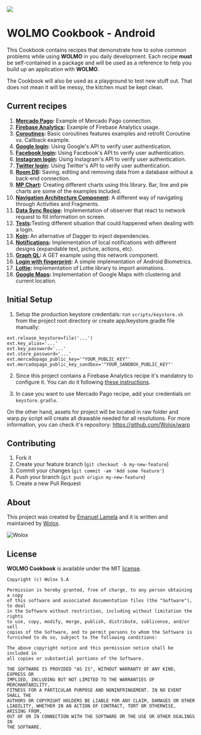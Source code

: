 ![](https://i.imgur.com/oatemPt.png)

# WOLMO Cookbook - Android

This Cookbook contains recipes that demonstrate how to solve common problems while using **WOLMO** in you daily development. Each recipe **must** be self-contained in a package and will be used as a reference to help you build up an application with **WOLMO**.

The Cookbook will also be used as a playground to test new stuff out. That does not mean it will be messy, the kitchen must be kept clean.

## <a name="topic-contributing"></a> Current recipes

1.  <b>[Mercado Pago](https://github.com/Wolox/wolmo-cookbook-android/tree/master/app/src/main/java/ar/com/wolox/android/cookbook/mercadopago):</b> Example of Mercado Pago connection.
2.  <b>[Firebase Analytics](https://github.com/Wolox/wolmo-cookbook-android/tree/master/app/src/main/java/ar/com/wolox/android/cookbook/analytics):</b> Example of Firebase Analytics usage.
3.  <b>[Coroutines](https://github.com/Wolox/wolmo-cookbook-android/tree/master/app/src/main/java/ar/com/wolox/android/cookbook/coroutines):</b> Basic coroutines features examples and retrofit Coroutine vs. Callback example.
4.  <b>[Google login](https://github.com/Wolox/wolmo-cookbook-android/tree/master/app/src/main/java/ar/com/wolox/android/cookbook/googlelogin):</b> Using Google's API to verify user authentication.
5.  <b>[Facebook login](https://github.com/Wolox/wolmo-cookbook-android/tree/master/app/src/main/java/ar/com/wolox/android/cookbook/facebooklogin):</b> Using Facebook's API to verify user authentication.
6.  <b>[Instagram login](https://github.com/Wolox/wolmo-cookbook-android/tree/master/app/src/main/java/ar/com/wolox/android/cookbook/instagramlogin):</b> Using Instagram's API to verify user authentication.
7.  <b>[Twitter login](https://github.com/Wolox/wolmo-cookbook-android/tree/master/app/src/main/java/ar/com/wolox/android/cookbook/twitterlogin):</b> Using Twitter's API to verify user authentication.
8.  <b>[Room DB](https://github.com/Wolox/wolmo-cookbook-android/tree/master/app/src/main/java/ar/com/wolox/android/cookbook/room):</b> Saving, editing and removing data from a database without a back-end connection.
9.  <b>[MP Chart](https://github.com/Wolox/wolmo-cookbook-android/tree/master/app/src/main/java/ar/com/wolox/android/cookbook/mpchart):</b> Creating different charts using this library. Bar, line and pie charts are some of the examples included.
10.  <b>[Navigation Architecture Component](https://github.com/Wolox/wolmo-cookbook-android/tree/master/app/src/main/java/ar/com/wolox/android/cookbook/navigation):</b> A different way of navigating through Activities and Fragments.
11. <b>[Data Sync Recipe](https://github.com/Wolox/wolmo-cookbook-android/tree/master/app/src/main/java/ar/com/wolox/android/cookbook/datasync):</b> Implementation of observer that react to network request to fill information on screen.
12. <b>[Tests](https://github.com/Wolox/wolmo-cookbook-android/tree/master/app/src/main/java/ar/com/wolox/android/cookbook/tests):</b>Testing different situation that could happened when dealing with a login.
13. <b>[Koin](https://github.com/Wolox/wolmo-cookbook-android/tree/master/app/src/main/java/ar/com/wolox/android/cookbook/koin): </b> An alternative of Dagger to inject dependencies.
14. <b>[Notifications](https://github.com/Wolox/wolmo-cookbook-android/tree/master/app/src/main/java/ar/com/wolox/android/cookbook/notifications):</b> Implementation of local notifications with different designs (expandable text, picture, actions, etc).
15. <b>[Graph QL](https://github.com/Wolox/wolmo-cookbook-android/tree/master/app/src/main/java/ar/com/wolox/android/cookbook/graphQl): </b>A GET example using this network component.
16. <b>[Login with fingerprint](https://github.com/Wolox/wolmo-cookbook-android/tree/master/app/src/main/java/ar/com/wolox/android/cookbook/fingerprint):</b> A simple implementation of Android Biometrics.
17. <b>[Lottie](https://github.com/Wolox/wolmo-cookbook-android/tree/master/app/src/main/java/ar/com/wolox/android/cookbook/lottie):</b> Implementation of Lottie library to import animations.
18. <b>[Google Maps](https://github.com/Wolox/wolmo-cookbook-android/tree/master/app/src/main/java/ar/com/wolox/android/cookbook/maps):</b> Implementation of Google Maps with clustering and current location.

## Initial Setup
1. Setup the production keystore credentials: run `scripts/keystore.sh` from the project root directory or create app/keystore.gradle file manually:
```
ext.release_keystore=file('...')
ext.key_alias='...'
ext.key_password='...'
ext.store_password='...'
ext.mercadopago_public_key='"YOUR_PUBLIC_KEY"'
ext.mercadopago_public_key_sandbox='"YOUR_SANDBOX_PUBLIC_KEY"'
```

2. Since this project contains a Firebase Analytics recipe it's mandatory to configure it.
You can do it following [these instructions](https://firebase.google.com/docs/android/setup).

3. In case you want to use Mercado Pago recipe, add your credentials on `keystore.gradle`.

On the other hand, assets for project will be located in raw folder and warp.py script will create all drawable needed for all resolutions. For more information, you can check it's repository: https://github.com/Wolox/warp

## <a name="topic-contributing"></a> Contributing

1. Fork it
2. Create your feature branch (`git checkout -b my-new-feature`)
3. Commit your changes (`git commit -am 'Add some feature'`)
4. Push your branch (`git push origin my-new-feature`)
5. Create a new Pull Request

## <a name="topic-about"></a> About

This project was created by [Emanuel Lamela](https://github.com/emalamela) and it is written and maintained by [Wolox](http://www.wolox.com.ar).

![Wolox](https://i.imgur.com/VuLMt3g.png)

## <a name="topic-license"></a> License

**WOLMO Cookbook** is available under the MIT [license](https://raw.githubusercontent.com/Wolox/wolmo-core-android/master/LICENSE.md).

    Copyright (c) Wolox S.A

    Permission is hereby granted, free of charge, to any person obtaining a copy
    of this software and associated documentation files (the "Software"), to deal
    in the Software without restriction, including without limitation the rights
    to use, copy, modify, merge, publish, distribute, sublicense, and/or sell
    copies of the Software, and to permit persons to whom the Software is
    furnished to do so, subject to the following conditions:

    The above copyright notice and this permission notice shall be included in
    all copies or substantial portions of the Software.

    THE SOFTWARE IS PROVIDED "AS IS", WITHOUT WARRANTY OF ANY KIND, EXPRESS OR
    IMPLIED, INCLUDING BUT NOT LIMITED TO THE WARRANTIES OF MERCHANTABILITY,
    FITNESS FOR A PARTICULAR PURPOSE AND NONINFRINGEMENT. IN NO EVENT SHALL THE
    AUTHORS OR COPYRIGHT HOLDERS BE LIABLE FOR ANY CLAIM, DAMAGES OR OTHER
    LIABILITY, WHETHER IN AN ACTION OF CONTRACT, TORT OR OTHERWISE, ARISING FROM,
    OUT OF OR IN CONNECTION WITH THE SOFTWARE OR THE USE OR OTHER DEALINGS IN
    THE SOFTWARE.
